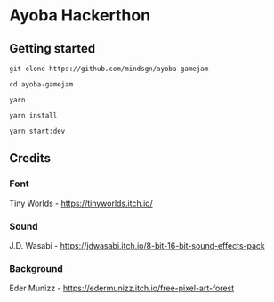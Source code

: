 # Ayoba Hackerthon

## Getting started

```cli
git clone https://github.com/mindsgn/ayoba-gamejam
```

```cli
cd ayoba-gamejam

```

```cli
yarn

```

```cli
yarn install

```

```cli
yarn start:dev

```

## Credits

### Font

Tiny Worlds - https://tinyworlds.itch.io/

### Sound

J.D. Wasabi - https://jdwasabi.itch.io/8-bit-16-bit-sound-effects-pack

### Background

Eder Munizz - https://edermunizz.itch.io/free-pixel-art-forest
